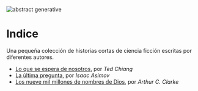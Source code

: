 ![abstract generative](images/index.png)

# Indice

Una pequeña colección de historias cortas de ciencia ficción escritas por diferentes autores.

- [Lo que se espera de nosotros](./posts/lo_que_se_espera_de_nosotros.md), por *Ted Chiang*
- [La última pregunta](./posts/la_ultima_pregunta.md), por *Isaac Asimov*
- [Los nueve mil millones de nombres de Dios](./posts/los_nueve_mil_millones_de_nombres_de_dios.md), por *Arthur C. Clarke*

